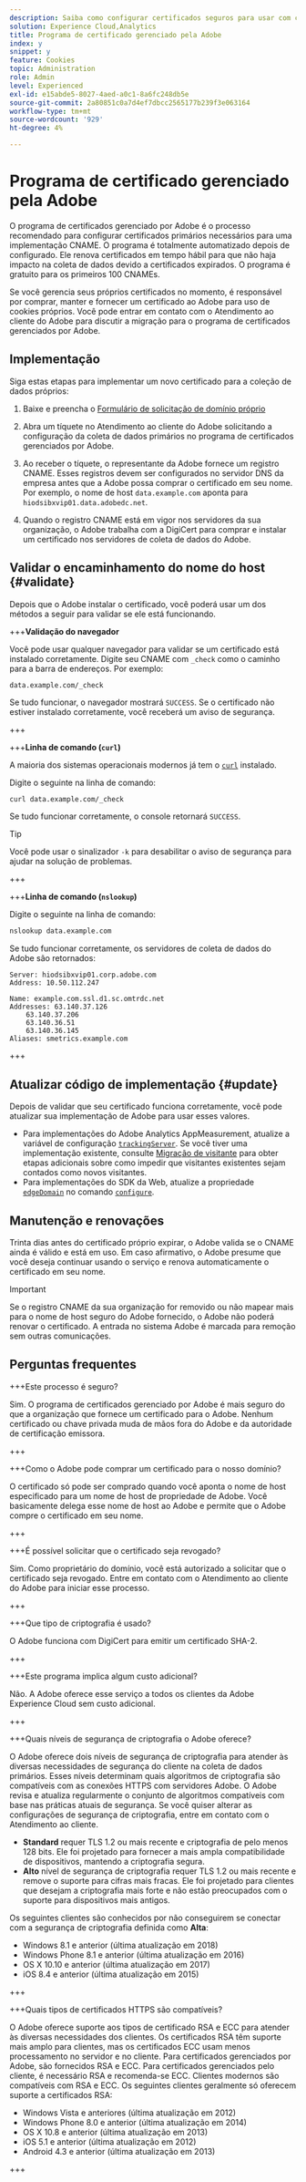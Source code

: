 ```yaml
---
description: Saiba como configurar certificados seguros para usar com cookies primários do Adobe Experience Cloud.
solution: Experience Cloud,Analytics
title: Programa de certificado gerenciado pela Adobe
index: y
snippet: y
feature: Cookies
topic: Administration
role: Admin
level: Experienced
exl-id: e15abde5-8027-4aed-a0c1-8a6fc248db5e
source-git-commit: 2a80851c0a7d4ef7dbcc2565177b239f3e063164
workflow-type: tm+mt
source-wordcount: '929'
ht-degree: 4%

---
```


# Programa de certificado gerenciado pela Adobe

O programa de certificados gerenciado por Adobe é o processo recomendado para configurar certificados primários necessários para uma implementação CNAME. O programa é totalmente automatizado depois de configurado. Ele renova certificados em tempo hábil para que não haja impacto na coleta de dados devido a certificados expirados. O programa é gratuito para os primeiros 100 CNAMEs.

Se você gerencia seus próprios certificados no momento, é responsável por comprar, manter e fornecer um certificado ao Adobe para uso de cookies próprios. Você pode entrar em contato com o Atendimento ao cliente do Adobe para discutir a migração para o programa de certificados gerenciados por Adobe.

## Implementação

Siga estas etapas para implementar um novo certificado para a coleção de dados próprios:

1. Baixe e preencha o [Formulário de solicitação de domínio próprio](cookies/assets/First_Party_Domain_Request_Form.xlsx)

1. Abra um tíquete no Atendimento ao cliente do Adobe solicitando a configuração da coleta de dados primários no programa de certificados gerenciados por Adobe.

1. Ao receber o tíquete, o representante da Adobe fornece um registro CNAME. Esses registros devem ser configurados no servidor DNS da empresa antes que a Adobe possa comprar o certificado em seu nome. Por exemplo, o nome de host `data.example.com` aponta para `hiodsibxvip01.data.adobedc.net`.

1. Quando o registro CNAME está em vigor nos servidores da sua organização, o Adobe trabalha com a DigiCert para comprar e instalar um certificado nos servidores de coleta de dados do Adobe.

## Validar o encaminhamento do nome do host {#validate}

Depois que o Adobe instalar o certificado, você poderá usar um dos métodos a seguir para validar se ele está funcionando.

+++**Validação do navegador**

Você pode usar qualquer navegador para validar se um certificado está instalado corretamente. Digite seu CNAME com `_check` como o caminho para a barra de endereços. Por exemplo:

`data.example.com/_check`

Se tudo funcionar, o navegador mostrará `SUCCESS`. Se o certificado não estiver instalado corretamente, você receberá um aviso de segurança.

+++

+++**Linha de comando (`curl`)**

A maioria dos sistemas operacionais modernos já tem o [`curl`](https://curl.se) instalado.

Digite o seguinte na linha de comando:

```sh
curl data.example.com/_check
```

Se tudo funcionar corretamente, o console retornará `SUCCESS`.

>[!TIP]
>
>Você pode usar o sinalizador `-k` para desabilitar o aviso de segurança para ajudar na solução de problemas.

+++

+++**Linha de comando (`nslookup`)**

Digite o seguinte na linha de comando:

```sh
nslookup data.example.com
```

Se tudo funcionar corretamente, os servidores de coleta de dados do Adobe são retornados:

```text
Server: hiodsibxvip01.corp.adobe.com
Address: 10.50.112.247

Name: example.com.ssl.d1.sc.omtrdc.net
Addresses: 63.140.37.126
    63.140.37.206
    63.140.36.51
    63.140.36.145
Aliases: smetrics.example.com
```

+++

## Atualizar código de implementação {#update}

Depois de validar que seu certificado funciona corretamente, você pode atualizar sua implementação de Adobe para usar esses valores.

* Para implementações do Adobe Analytics AppMeasurement, atualize a variável de configuração [`trackingServer`](https://experienceleague.adobe.com/pt-br/docs/analytics/implementation/vars/config-vars/trackingserver). Se você tiver uma implementação existente, consulte [Migração de visitante](https://experienceleague.adobe.com/pt-br/docs/analytics/technotes/visitor-migration) para obter etapas adicionais sobre como impedir que visitantes existentes sejam contados como novos visitantes.
* Para implementações do SDK da Web, atualize a propriedade [`edgeDomain`](https://experienceleague.adobe.com/pt-br/docs/experience-platform/web-sdk/commands/configure/edgedomain) no comando [`configure`](https://experienceleague.adobe.com/pt-br/docs/experience-platform/web-sdk/commands/configure/overview).

## Manutenção e renovações

Trinta dias antes do certificado próprio expirar, o Adobe valida se o CNAME ainda é válido e está em uso. Em caso afirmativo, o Adobe presume que você deseja continuar usando o serviço e renova automaticamente o certificado em seu nome.

>[!IMPORTANT]
>
>Se o registro CNAME da sua organização for removido ou não mapear mais para o nome de host seguro do Adobe fornecido, o Adobe não poderá renovar o certificado. A entrada no sistema Adobe é marcada para remoção sem outras comunicações.

## Perguntas frequentes

+++Este processo é seguro?

Sim. O programa de certificados gerenciado por Adobe é mais seguro do que a organização que fornece um certificado para o Adobe. Nenhum certificado ou chave privada muda de mãos fora do Adobe e da autoridade de certificação emissora.

+++

+++Como o Adobe pode comprar um certificado para o nosso domínio?

O certificado só pode ser comprado quando você aponta o nome de host especificado para um nome de host de propriedade de Adobe. Você basicamente delega esse nome de host ao Adobe e permite que o Adobe compre o certificado em seu nome.

+++

+++É possível solicitar que o certificado seja revogado?

Sim. Como proprietário do domínio, você está autorizado a solicitar que o certificado seja revogado. Entre em contato com o Atendimento ao cliente do Adobe para iniciar esse processo.

+++

+++Que tipo de criptografia é usado?

O Adobe funciona com DigiCert para emitir um certificado SHA-2.

+++

+++Este programa implica algum custo adicional?

Não. A Adobe oferece esse serviço a todos os clientes da Adobe Experience Cloud sem custo adicional.

+++

+++Quais níveis de segurança de criptografia o Adobe oferece?

O Adobe oferece dois níveis de segurança de criptografia para atender às diversas necessidades de segurança do cliente na coleta de dados primários. Esses níveis determinam quais algoritmos de criptografia são compatíveis com as conexões HTTPS com servidores Adobe. O Adobe revisa e atualiza regularmente o conjunto de algoritmos compatíveis com base nas práticas atuais de segurança. Se você quiser alterar as configurações de segurança de criptografia, entre em contato com o Atendimento ao cliente.

* **Standard** requer TLS 1.2 ou mais recente e criptografia de pelo menos 128 bits. Ele foi projetado para fornecer a mais ampla compatibilidade de dispositivos, mantendo a criptografia segura.
* **Alto** nível de segurança de criptografia requer TLS 1.2 ou mais recente e remove o suporte para cifras mais fracas. Ele foi projetado para clientes que desejam a criptografia mais forte e não estão preocupados com o suporte para dispositivos mais antigos.

Os seguintes clientes são conhecidos por não conseguirem se conectar com a segurança de criptografia definida como **Alta**:

* Windows 8.1 e anterior (última atualização em 2018)
* Windows Phone 8.1 e anterior (última atualização em 2016)
* OS X 10.10 e anterior (última atualização em 2017)
* iOS 8.4 e anterior (última atualização em 2015)

+++

+++Quais tipos de certificados HTTPS são compatíveis?

O Adobe oferece suporte aos tipos de certificado RSA e ECC para atender às diversas necessidades dos clientes. Os certificados RSA têm suporte mais amplo para clientes, mas os certificados ECC usam menos processamento no servidor e no cliente. Para certificados gerenciados por Adobe, são fornecidos RSA e ECC. Para certificados gerenciados pelo cliente, é necessário RSA e recomenda-se ECC. Clientes modernos são compatíveis com RSA e ECC. Os seguintes clientes geralmente só oferecem suporte a certificados RSA:

* Windows Vista e anteriores (última atualização em 2012)
* Windows Phone 8.0 e anterior (última atualização em 2014)
* OS X 10.8 e anterior (última atualização em 2013)
* iOS 5.1 e anterior (última atualização em 2012)
* Android 4.3 e anterior (última atualização em 2013)

+++

